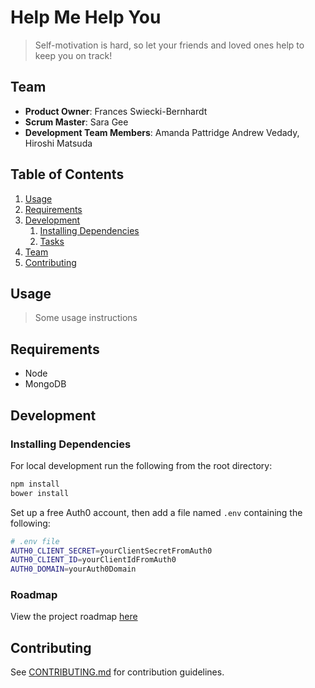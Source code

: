 # Help Me Help You

> Self-motivation is hard, so let your friends and loved ones help to keep you on track!

## Team

  - __Product Owner__: Frances Swiecki-Bernhardt
  - __Scrum Master__: Sara Gee
  - __Development Team Members__: Amanda Pattridge Andrew Vedady, Hiroshi Matsuda

<!--   - __Product Owner__: Aaron Hildebrand
  - __Scrum Master__: Kevin Chen
  - __Development Team Members__: Rocky Murdoch -->

## Table of Contents

1. [Usage](#Usage)
1. [Requirements](#requirements)
1. [Development](#development)
    1. [Installing Dependencies](#installing-dependencies)
    1. [Tasks](#tasks)
1. [Team](#team)
1. [Contributing](#contributing)

## Usage

> Some usage instructions

## Requirements

- Node
- MongoDB

## Development

### Installing Dependencies

For local development run the following from the root directory:

```sh
npm install
bower install
```

Set up a free Auth0 account, then add a file named `.env` containing the following:

```sh
# .env file
AUTH0_CLIENT_SECRET=yourClientSecretFromAuth0
AUTH0_CLIENT_ID=yourClientIdFromAuth0
AUTH0_DOMAIN=yourAuth0Domain
```


### Roadmap

View the project roadmap [here](https://github.com/ZeusCrew/helpme-helpyou/issues)


## Contributing

See [CONTRIBUTING.md](CONTRIBUTING.md) for contribution guidelines.
